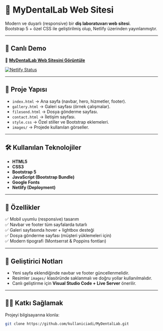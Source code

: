 # 🦷 MyDentalLab Web Sitesi

Modern ve duyarlı (responsive) bir **diş laboratuvarı web sitesi**.  
Bootstrap 5 + özel CSS ile geliştirilmiş olup, Netlify üzerinden yayınlanmıştır.  

---

## 🚀 Canlı Demo
🔗 **[MyDentalLab Web Sitesini Görüntüle](https://splendorous-truffle-6528d8.netlify.app)**  

[![Netlify Status](https://api.netlify.com/api/v1/badges/038ed5c0-2223-4832-8fe3-c27f64b80a70/deploy-status)](https://app.netlify.com/projects/splendorous-truffle-6528d8/deploys)

---

## 📂 Proje Yapısı
- `index.html` → Ana sayfa (navbar, hero, hizmetler, footer).  
- `gallery.html` → Galeri sayfası (örnek çalışmalar).  
- `filesend.html` → Dosya gönderme sayfası.  
- `contact.html` → İletişim sayfası.  
- `style.css` → Özel stiller ve Bootstrap eklemeleri.  
- `images/` → Projede kullanılan görseller.  

---

## 🛠️ Kullanılan Teknolojiler
- **HTML5**
- **CSS3**
- **Bootstrap 5**
- **JavaScript (Bootstrap Bundle)**
- **Google Fonts**
- **Netlify (Deployment)**

---

## 📸 Özellikler
✅ Mobil uyumlu (responsive) tasarım  
✅ Navbar ve footer tüm sayfalarda tutarlı  
✅ Galeri sayfasında hover + lightbox desteği  
✅ Dosya gönderme sayfası (müşteri yüklemeleri için)  
✅ Modern tipografi (Montserrat & Poppins fontları)  

---

## 📌 Geliştirici Notları
- Yeni sayfa eklendiğinde navbar ve footer güncellenmelidir.  
- Resimler `images/` klasöründe saklanmalı ve doğru yollar kullanılmalıdır.  
- Canlı geliştirme için **Visual Studio Code + Live Server** önerilir.  

---

## 👨‍💻 Katkı Sağlamak
Projeyi bilgisayarına klonla:
```bash
git clone https://github.com/kullaniciadi/MyDentalLab.git
